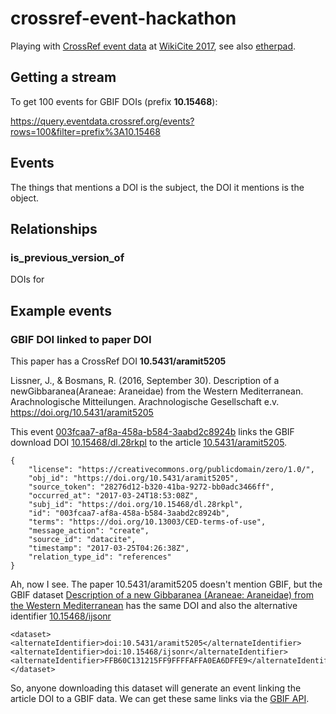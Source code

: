 # crossref-event-hackathon

Playing with [CrossRef event data](https://www.eventdata.crossref.org/guide/index.html) at [WikiCite 2017](https://meta.wikimedia.org/wiki/WikiCite_2017), see also [etherpad](https://etherpad.wikimedia.org/p/WikiCite17Day3EventData).

## Getting a stream

To get 100 events for GBIF DOIs (prefix **10.15468**):

https://query.eventdata.crossref.org/events?rows=100&filter=prefix%3A10.15468


## Events

The things that mentions a DOI is the subject, the DOI it mentions is the object.

## Relationships

### is_previous_version_of

DOIs for 


## Example events

### GBIF DOI linked to paper DOI

This paper has a CrossRef DOI **10.5431/aramit5205**

Lissner, J., & Bosmans, R. (2016, September 30). Description of a newGibbaranea(Araneae: Araneidae) from the Western Mediterranean. Arachnologische Mitteilungen. Arachnologische Gesellschaft e.v. https://doi.org/10.5431/aramit5205

This event [003fcaa7-af8a-458a-b584-3aabd2c8924b](https://query.eventdata.crossref.org/events/003fcaa7-af8a-458a-b584-3aabd2c8924b) links the GBIF download DOI [10.15468/dl.28rkpl](https://doi.org/10.15468/dl.28rkpl) to the article  [10.5431/aramit5205](https://doi.org/10.5431/aramit5205).

```
{
	"license": "https://creativecommons.org/publicdomain/zero/1.0/",
	"obj_id": "https://doi.org/10.5431/aramit5205",
	"source_token": "28276d12-b320-41ba-9272-bb0adc3466ff",
	"occurred_at": "2017-03-24T18:53:08Z",
	"subj_id": "https://doi.org/10.15468/dl.28rkpl",
	"id": "003fcaa7-af8a-458a-b584-3aabd2c8924b",
	"terms": "https://doi.org/10.13003/CED-terms-of-use",
	"message_action": "create",
	"source_id": "datacite",
	"timestamp": "2017-03-25T04:26:38Z",
	"relation_type_id": "references"
}
```

Ah, now I see. The paper 10.5431/aramit5205 doesn't mention GBIF, but the GBIF dataset [Description of a new Gibbaranea (Araneae: Araneidae) from the Western Mediterranean](http://www.gbif.org/dataset/753fbf2c-beb9-4ee0-a9a5-50e3198be373) has the same DOI and also the alternative identifier [10.15468/ijsonr](http://dx.doi.org/doi:10.15468/ijsonr)

```
<dataset>
<alternateIdentifier>doi:10.5431/aramit5205</alternateIdentifier>
<alternateIdentifier>doi:10.15468/ijsonr</alternateIdentifier>
<alternateIdentifier>FFB60C131215FF9FFFFAFFA0EA6DFFE9</alternateIdentifier>
</dataset>
```

So, anyone downloading this dataset will generate an event linking the article DOI to a GBIF data. We can get these same links via the [GBIF API](http://api.gbif.org/v1/occurrence/download/dataset/753fbf2c-beb9-4ee0-a9a5-50e3198be373).


            
